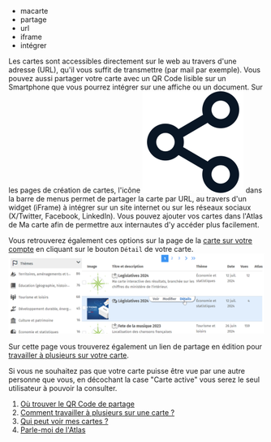 - macarte
- partage
- url
- iframe
- intégrer

Les cartes sont accessibles directement sur le web au travers d'une adresse (URL), qu'il vous suffit de transmettre (par mail par exemple).
Vous pouvez aussi partager votre carte avec un QR Code lisible sur un Smartphone que vous pourrez intégrer sur une affiche ou un document.
Sur les pages de création de cartes, l'icône <img class="icon" src="https://raw.githubusercontent.com/IGNF-Ma-carte/font-ign/main/svg/mc/uEA28-share-alt.svg" /> dans la barre de menus permet de partager la carte par URL, au travers d'un widget (iFrame) à intégrer sur un site internet ou sur les réseaux sociaux (X/Twitter, Facebook, LinkedIn).
Vous pouvez ajouter vos cartes dans l'Atlas de Ma carte afin de permettre aux internautes d'y accéder plus facilement.

Vous retrouverez également ces options sur la page de la [carte sur votre compte](https://macarte.ign.fr/mon-compte/#cartes) en cliquant sur le bouton `Détail` de votre carte.
![](../../docs/img/share.png)

Sur cette page vous trouverez également un lien de partage en édition pour [travailler à plusieurs sur votre carte](#./Comment_travailler_à_plusieurs_sur_une_carte.md).

Si vous ne souhaitez pas que votre carte puisse être vue par une autre personne que vous, en décochant la case "Carte active" vous serez le seul utilisateur à pouvoir la consulter.

1. [Où trouver le QR Code de partage](./Où_trouver_le_QR_Code_de_partage.md)
2. [Comment travailler à plusieurs sur une carte ?](./Comment_travailler_à_plusieurs_sur_une_carte.md)
3. [Qui peut voir mes cartes ?](./Qui_peut_voir_mes_cartes.md)
4. [Parle-moi de l'Atlas](./Parle-moi_de_l'atlas.md)
